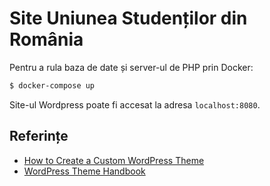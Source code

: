 # Site Uniunea Studenților din România

Pentru a rula baza de date și server-ul de PHP prin Docker:

```sh
$ docker-compose up
```

Site-ul Wordpress poate fi accesat la adresa `localhost:8080`.

## Referințe

- [How to Create a Custom WordPress Theme](https://www.youtube.com/watch?v=-h7gOJbIpmo)
- [WordPress Theme Handbook](https://developer.wordpress.org/themes/)
